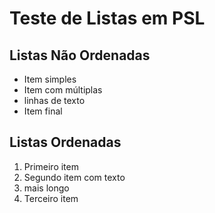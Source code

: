 # Teste de Listas em PSL

## Listas Não Ordenadas

- Item simples
- Item com múltiplas
- linhas de texto
- Item final

## Listas Ordenadas

1. Primeiro item
2. Segundo item com texto
3. mais longo
4. Terceiro item

